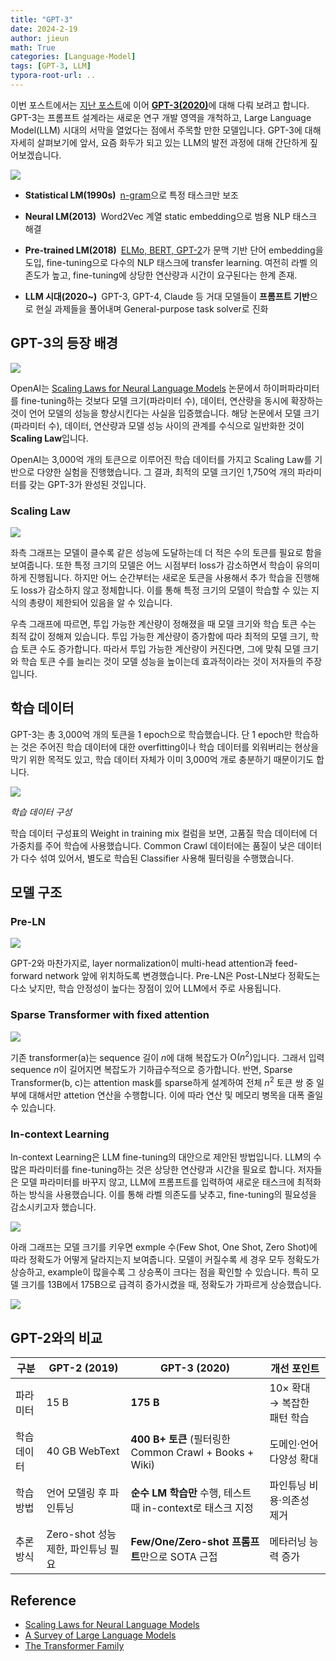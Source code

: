 ```yaml
---
title: "GPT-3"
date: 2024-2-19
author: jieun
math: True
categories: [Language-Model]
tags: [GPT-3, LLM]
typora-root-url: ..
---
```


이번 포스트에서는 [지난 포스트](https://jieun121070.github.io/posts/Paper-Review-Improving-Language-Understanding/)에 이어 [**GPT-3(2020)**](https://arxiv.org/pdf/2005.14165)에 대해 다뤄 보려고 합니다. GPT-3는 프롬프트 설계라는 새로운 연구 개발 영역을 개척하고, Large Language Model(LLM) 시대의 서막을 열었다는 점에서 주목할 만한 모델입니다. GPT-3에 대해 자세히 살펴보기에 앞서, 요즘 화두가 되고 있는 LLM의 발전 과정에 대해 간단하게 짚어보겠습니다.

![](/assets/img/llm/llm_history.png)

- **Statistical LM(1990s)** [n-gram](https://jieun121070.github.io/posts/Language-Model-n-gram%EC%97%90%EC%84%9C-RNN%EC%9C%BC%EB%A1%9C%EC%9D%98-%EB%B0%9C%EC%A0%84/)으로 특정 태스크만 보조

- **Neural LM(2013)** Word2Vec 계열 static embedding으로 범용 NLP 태스크 해결

- **Pre-trained LM(2018)** [ELMo, BERT, GPT-2](https://jieun121070.github.io/posts/BERT,-ELMo,-GPT-2-%EB%AA%A8%EB%8D%B8-%EB%B9%84%EA%B5%90/)가 문맥 기반 단어 embedding을 도입, fine-tuning으로 다수의 NLP 태스크에 transfer learning. 여전히 라벨 의존도가 높고, fine-tuning에 상당한 연산량과 시간이 요구된다는 한계 존재.

- **LLM 시대(2020~)** GPT-3, GPT-4, Claude 등 거대 모델들이 **프롬프트 기반**으로 현실 과제들을 풀어내며 General-purpose task solver로 진화

## GPT-3의 등장 배경

![](/assets/img/llm/gpt3_model_size.png)

OpenAI는 [Scaling Laws for Neural Language Models](https://arxiv.org/abs/2001.08361) 논문에서 하이퍼파라미터를 fine-tuning하는 것보다 모델 크기(파라미터 수), 데이터, 연산량을 동시에 확장하는 것이 언어 모델의 성능을 향상시킨다는 사실을 입증했습니다. 해당 논문에서 모델 크기(파라미터 수), 데이터, 연산량과 모델 성능 사이의 관계를 수식으로 일반화한 것이 **Scaling Law**입니다.

OpenAI는 3,000억 개의 토큰으로 이루어진 학습 데이터를 가지고 Scaling Law를 기반으로 다양한 실험을 진행했습니다. 그 결과, 최적의 모델 크기인 1,750억 개의 파라미터를 갖는 GPT-3가 완성된 것입니다.

### Scaling Law

![](/assets/img/llm/scaling_law.png)

좌측 그래프는 모델이 클수록 같은 성능에 도달하는데 더 적은 수의 토큰를 필요로 함을 보여줍니다. 또한 특정 크기의 모델은 어느 시점부터 loss가 감소하면서 학습이 유의미하게 진행됩니다. 하지만 어느 순간부터는 새로운 토큰을 사용해서 추가 학습을 진행해도 loss가 감소하지 않고 정체합니다. 이를 통해 특정 크기의 모델이 학습할 수 있는 지식의 총량이 제한되어 있음을 알 수 있습니다.

우측 그래프에 따르면, 투입 가능한 계산량이 정해졌을 때 모델 크기와 학습 토큰 수는 최적 값이 정해져 있습니다. 투입 가능한 계산량이 증가함에 따라 최적의 모델 크기, 학습 토큰 수도 증가합니다. 따라서 투입 가능한 계산량이 커진다면, 그에 맞춰 모델 크기와 학습 토큰 수를 늘리는 것이 모델 성능을 높이는데 효과적이라는 것이 저자들의 주장입니다.

## 학습 데이터

GPT-3는 총 3,000억 개의 토큰을 1 epoch으로 학습했습니다. 단 1 epoch만 학습하는 것은 주어진 학습 데이터에 대한 overfitting이나 학습 데이터를 외워버리는 현상을 막기 위한 목적도 있고, 학습 데이터 자체가 이미 3,000억 개로 충분하기 때문이기도 합니다. 

![](/assets/img/llm/gpt3_dataset.png)

_학습 데이터 구성_

학습 데이터 구성표의 Weight in training mix 컬럼을 보면, 고품질 학습 데이터에 더 가중치를 주어 학습에 사용했습니다. Common Crawl 데이터에는 품질이 낮은 데이터가 다수 섞여 있어서, 별도로 학습된 Classifier 사용해 필터링을 수행했습니다.

## 모델 구조

### Pre-LN

![](/assets/img/llm/ln.png)

GPT-2와 마찬가지로, layer normalization이 multi-head attention과 feed-forward network 앞에 위치하도록 변경했습니다. Pre-LN은 Post-LN보다 정확도는 다소 낮지만, 학습 안정성이 높다는 장점이 있어 LLM에서 주로 사용됩니다.

### Sparse Transformer with fixed attention

![](/assets/img/llm/sparse-attention.png)

기존 transformer(a)는 sequence 길이 $n$에 대해 복잡도가 $\text{O}(n^2)$입니다. 그래서 입력 sequence $n$이 길어지면 복잡도가 기하급수적으로 증가합니다. 반면, Sparse Transformer(b, c)는 attention mask를 sparse하게 설계하여 전체 $n^2$ 토큰 쌍 중 일부에 대해서만 attetion 연산을 수행합니다. 이에 따라 연산 및 메모리 병목을 대폭 줄일 수 있습니다.

### In-context Learning

In-context Learning은 LLM fine-tuning의 대안으로 제안된 방법입니다. LLM의 수많은 파라미터를 fine-tuning하는 것은 상당한 연산량과 시간을 필요로 합니다. 저자들은 모델 파라미터를 바꾸지 않고, LLM에 프롬프트를 입력하여 새로운 태스크에 최적화하는 방식을 사용했습니다. 이를 통해 라벨 의존도를 낮추고, fine-tuning의 필요성을 감소시키고자 했습니다.

![](/assets/img/llm/in-context-learning.png)

아래 그래프는 모델 크기를 키우면 exmple 수(Few Shot, One Shot, Zero Shot)에 따라 정확도가 어떻게 달라지는지 보여줍니다. 모델이 커질수록 세 경우 모두 정확도가 상승하고, example이 많을수록 그 상승폭이 크다는 점을 확인할 수 있습니다. 특히 모델 크기를 13B에서 175B으로 급격히 증가시켰을 때, 정확도가 가파르게 상승했습니다.

![](/assets/img/llm/in-context-learning-2.png)

## GPT-2와의 비교

| 구분        | GPT-2 (2019)                       | GPT-3 (2020)                                                | 개선 포인트                 |
| ----------- | ---------------------------------- | ----------------------------------------------------------- | --------------------------- |
| 파라미터    | 15 B                               | **175 B**                                                   | 10× 확대 → 복잡한 패턴 학습 |
| 학습 데이터 | 40 GB WebText                      | **400 B+ 토큰** (필터링한 Common Crawl + Books + Wiki)      | 도메인·언어 다양성 확대     |
| 학습 방법   | 언어 모델링 후 파인튜닝            | **순수 LM 학습만** 수행, 테스트 때 in-context로 태스크 지정 | 파인튜닝 비용·의존성 제거   |
| 추론 방식   | Zero-shot 성능 제한, 파인튜닝 필요 | **Few/One/Zero-shot 프롬프트**만으로 SOTA 근접              | 메타러닝 능력 증가          |



## Reference

- [Scaling Laws for Neural Language Models](https://arxiv.org/abs/2001.08361)
- [A Survey of Large Language Models](https://arxiv.org/pdf/2303.18223)
- [The Transformer Family](https://lilianweng.github.io/posts/2020-04-07-the-transformer-family/)